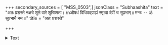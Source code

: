 +++
secondary_sources = [ "MSS_0503",]
jsonClass = "Subhaashita"
text = "अतः प्रशस्ते नक्षत्रे शुभे वारे शुचिष्मता।  \nऔषधं विधिवद्ग्राह्यं स्मृत्वा देवीं च सुप्रभाम्॥ मन्त्रः -- ॐ सुप्रभायै नमः॥"
title = "अतः प्रशस्ते"

+++

<details><summary>Text</summary>

अतः प्रशस्ते नक्षत्रे शुभे वारे शुचिष्मता।  
औषधं विधिवद्ग्राह्यं स्मृत्वा देवीं च सुप्रभाम्॥ मन्त्रः -- ॐ सुप्रभायै नमः॥
</details>
